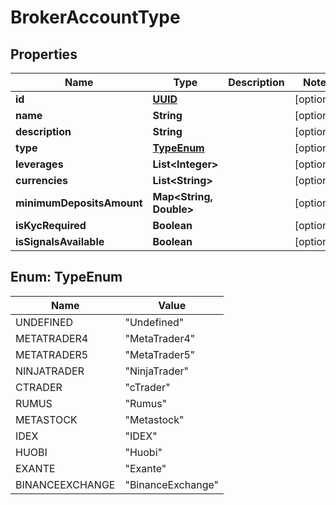 # BrokerAccountType

## Properties
Name | Type | Description | Notes
------------ | ------------- | ------------- | -------------
**id** | [**UUID**](UUID.md) |  |  [optional]
**name** | **String** |  |  [optional]
**description** | **String** |  |  [optional]
**type** | [**TypeEnum**](#TypeEnum) |  |  [optional]
**leverages** | **List&lt;Integer&gt;** |  |  [optional]
**currencies** | **List&lt;String&gt;** |  |  [optional]
**minimumDepositsAmount** | **Map&lt;String, Double&gt;** |  |  [optional]
**isKycRequired** | **Boolean** |  |  [optional]
**isSignalsAvailable** | **Boolean** |  |  [optional]

<a name="TypeEnum"></a>
## Enum: TypeEnum
Name | Value
---- | -----
UNDEFINED | &quot;Undefined&quot;
METATRADER4 | &quot;MetaTrader4&quot;
METATRADER5 | &quot;MetaTrader5&quot;
NINJATRADER | &quot;NinjaTrader&quot;
CTRADER | &quot;cTrader&quot;
RUMUS | &quot;Rumus&quot;
METASTOCK | &quot;Metastock&quot;
IDEX | &quot;IDEX&quot;
HUOBI | &quot;Huobi&quot;
EXANTE | &quot;Exante&quot;
BINANCEEXCHANGE | &quot;BinanceExchange&quot;
